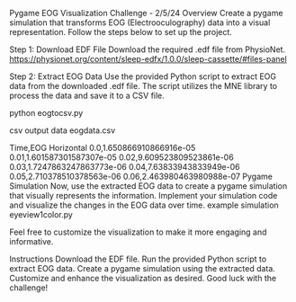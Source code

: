 Pygame EOG Visualization Challenge - 2/5/24
Overview
Create a pygame simulation that transforms EOG (Electrooculography) data into a visual representation. Follow the steps below to set up the project.
  
Step 1: Download EDF File
Download the required .edf file from PhysioNet.
https://physionet.org/content/sleep-edfx/1.0.0/sleep-cassette/#files-panel

Step 2: Extract EOG Data
Use the provided Python script to extract EOG data from the downloaded .edf file. The script utilizes the MNE library to process the data and save it to a CSV file.

python eogtocsv.py


csv output data
eogdata.csv

Time,EOG Horizontal
0.0,1.650866910866916e-05
0.01,1.601587301587307e-05
0.02,9.609523809523861e-06
0.03,1.7247863247863773e-06
0.04,7.63833943833949e-06
0.05,2.710378510378563e-06
0.06,2.463980463980988e-07
Pygame Simulation
Now, use the extracted EOG data to create a pygame simulation that visually represents the information. Implement your simulation code and visualize the changes in the EOG data over time.
 example simulation 
eyeview1color.py
 
Feel free to customize the visualization to make it more engaging and informative.

Instructions
Download the EDF file.
Run the provided Python script to extract EOG data.
Create a pygame simulation using the extracted data.
Customize and enhance the visualization as desired.
Good luck with the challenge!

